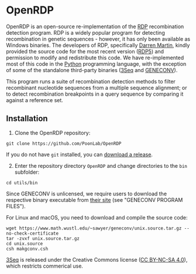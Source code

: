 # OpenRDP

OpenRDP is an open-source re-implementation of the [RDP](http://web.cbio.uct.ac.za/~darren/rdp.html) recombination detection program.
RDP is a widely popular program for detecting recombination in genetic sequences - however, it has only been available as Windows binaries.
The developers of RDP, specifically [Darren Martin](http://www.idm.uct.ac.za/Darren_Martin), kindly provided the source code for the most recent version ([RDP5](https://academic.oup.com/ve/article/7/1/veaa087/6020281)) and permission to modify and redistribute this code.
We have re-implemented most of this code in the [Python](https://python.org) programming language, with the exception of some of the standalone third-party binaries ([3Seq](https://mol.ax/software/3seq/) and [GENECONV](https://www.math.wustl.edu/~sawyer/geneconv/index.html)).

This program runs a suite of recombination detection methods to filter recombinant nucleotide sequences from a multiple sequence alignment; or to detect recombination breakpoints in a query sequence by comparing it against a reference set.


## Installation

1. Clone the OpenRDP repository:
```console
git clone https://github.com/PoonLab/OpenRDP
```
If you do not have `git` installed, you can [download a release]().

2. Enter the repository directory `OpenRDP` and change directories to the `bin` subfolder:
```console
cd utils/bin
```

Since GENECONV is unlicensed, we require users to download the respective binary executable from [their site](https://www.math.wustl.edu/~sawyer/geneconv/index.html) (see "GENECONV PROGRAM FILES").

For Linux and macOS, you need to download and compile the source code:
```console
wget https://www.math.wustl.edu/~sawyer/geneconv/unix.source.tar.gz --no-check-certificate
tar -zvxf unix.source.tar.gz 
cd unix.source
csh makgconv.csh
```

[3Seq](https://mol.ax/software/3seq/) is released under the Creative Commons license ([CC BY-NC-SA 4.0](https://creativecommons.org/licenses/by-nc-sa/4.0/)), which restricts commerical use.
